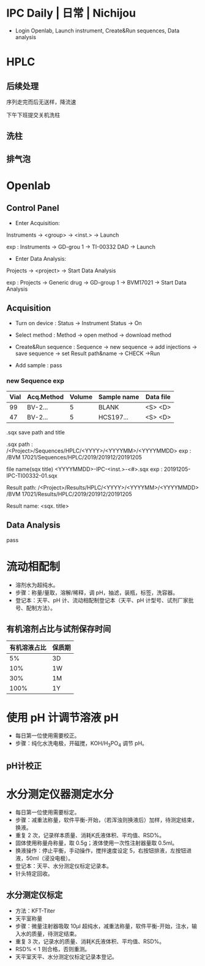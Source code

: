 # IPC Daily | 日常 | Nichijou

- Login Openlab, Launch instrument, Create&Run sequences, Data analysis

# HPLC

## 后续处理
序列走完而后无送样，降流速

下午下班提交关机洗柱

## 洗柱

## 排气泡

# Openlab

## Control Panel

- Enter Acquisition:

Instruments → &lt;group&gt; → &lt;inst.&gt; → Launch

exp : Instruments → GD-grou 1 → TI-00332 DAD → Launch



- Enter Data Analysis:

Projects → &lt;project&gt; → Start Data Analysis

exp : Projects → Generic drug → GD-group 1  → BVM17021 → Start Data Analysis

## Acquisition
- Turn on device : Status → Instrument Status → On

- Select method : Method → open method → download method

- Create&Run sequence : Sequence → new sequence → add injections → save sequence → set Result path&name → CHECK →Run

- Add sample : pass



### new Sequence exp

| Vial | Acq.Method | Volume | Sample name | Data file |
| ---- | ---------- | ------ | ----------- | --------- |
|99|BV-2...|5|BLANK|&lt;S&gt; &lt;D&gt;|
|47|BV-2...|5|HCS197...|&lt;S&gt; &lt;D&gt;|

.sqx save path and title

.sqx path : /&lt;Project&gt;/Sequences/HPLC/&lt;YYYY&gt;/&lt;YYYYMM&gt;/&lt;YYYYMMDD&gt;
exp : /BVM 17021/Sequences/HPLC/2019/201912/20191205

file name(sqx title)
&lt;YYYYMMDD&gt;-IPC-&lt;inst.&gt;-&lt;#&gt;.sqx
exp : 20191205-IPC-TI00332-01.sqx



Result path:
/&lt;Project&gt;/Results/HPLC/&lt;YYYY&gt;/&lt;YYYYMM&gt;/&lt;YYYYMMDD&gt;
/BVM 17021/Results/HPLC/2019/201912/20191205



Result name:
&lt;sqx. title&gt;

## Data Analysis

pass

# 流动相配制

- 溶剂水为超纯水。
- 步骤：称量/量取，溶解/稀释，调 pH，抽滤，装瓶，标签，洗容器。
- 登记本：天平、pH 计、流动相配制登记本（天平、pH 计型号、试剂厂家批号、配制方法）。

## 有机溶剂占比与试剂保存时间
|有机溶液占比|保质期|
|---|---|
|5%|3D|
|10%|1W|
|30%|1M|
|100%|1Y|

# 使用 pH 计调节溶液 pH 

- 每日第一位使用需要校正。
- 步骤：纯化水洗电极，开磁搅，KOH/H<sub>3</sub>PO<sub>4</sub> 调节 pH。

## pH计校正



# 水分测定仪器测定水分

- 每日第一位使用需要标定。
- 步骤：减重法称量，软件平衡-开始，（若浑浊则换液后）加样，待测定结束，换液。
- 重复 2 次，记录样本质量、消耗K氏液体积、平均值、RSD%。
- 固体使用称量舟称量，取 0.5g；液体使用一次性注射器量取 0.5ml。
- 换液操作：停止平衡，手动操作，搅拌速度设定 5，右按钮排液，左按钮进液，50ml（浸没电极）。
- 登记本：天平、水分测定仪标定记录本。
- 针头特定回收。

## 水分测定仪标定

- 方法：KFT-Titer
- 天平室称量
- 步骤：微量注射器吸取 10μl 超纯水，减重法称量，软件平衡-开始，注水，输入水的质量，待测定结束。
- 重复 3 次，记录水的质量、消耗K氏液体积、平均值、RSD%。
- RSD% < 1 则合格，否则重测。
- 天平室天平、水分测定仪标定记录本登记。

